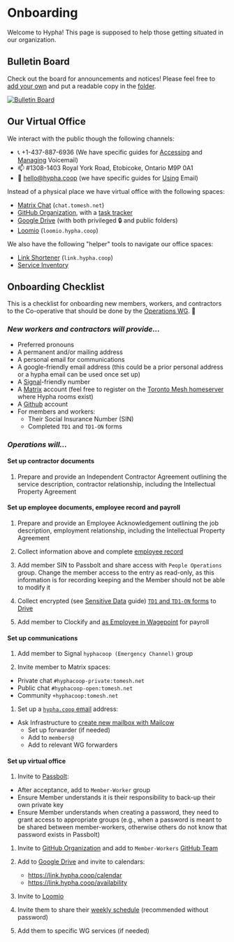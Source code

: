 # Onboarding

Welcome to Hypha! This page is supposed to help those getting situated in our organization.

## Bulletin Board 

Check out the board for announcements and notices! Please feel free to [add your own][bb] and put a readable copy in the [folder][bb-folder].

[![Bulletin Board](https://docs.google.com/drawings/d/e/2PACX-1vScf7VtN05yDlUFNVXcc8dcgY7J_zmAozp-Nvz51cnNQ5cHPJ_Xfdp6u5rChpLBKKDryD0junefuHsZ/pub?w=1433&amp;h=975)][bb-folder]


## Our Virtual Office

We interact with the public though the following channels:

- 📞 +1-437-887-6936 (We have specific guides for [Accessing][accessing-vm] and [Managing][managing-vm] Voicemail)
- 📫 #1308-1403 Royal York Road, Etobicoke, Ontario  M9P 0A1
- 📧 hello@hypha.coop (we have specific guides for [Using][accessing-em] Email)

Instead of a physical place we have virtual office with the following spaces:

- [Matrix Chat][matrix-chat] (`chat.tomesh.net`)
- [GitHub Organization][github-org], with a [task tracker][task-tracker]
- [Google Drive][google-drive] (with both privileged 🔒 and public folders)
- [Loomio][loomio] (`loomio.hypha.coop`)

We also have the following "helper" tools to navigate our office spaces:

- [Link Shortener][link-shortener] (`link.hypha.coop`)
- [Service Inventory][service-inventory]


## Onboarding Checklist

This is a checklist for onboarding new members, workers, and contractors to the Co-operative that should be done by the [Operations WG][operations]. 🚀

### _New workers and contractors will provide..._

- Preferred pronouns
- A permanent and/or mailing address
- A personal email for communications
- A google-friendly email address (this could be a prior personal address or a hypha email can be used once set up)
- A [Signal](https://www.signal.org/)-friendly number 
- A [Matrix](https://matrix.org/) account (feel free to register on the [Toronto Mesh homeserver](https://chat.tomesh.net/#/register) where Hypha rooms exist)
- A [Github](https://github.com/) account
- For members and workers:
  - Their Social Insurance Number (SIN) 
  - Completed `TD1` and `TD1-ON` forms 

### _Operations will..._

#### Set up contractor documents

1. Prepare and provide an Independent Contractor Agreement outlining the service description, contractor relationship, including the Intellectual Property Agreement

#### Set up employee documents, employee record and payroll

1. Prepare and provide an Employee Acknowledgement outlining the job description, employment relationship, including the Intellectual Property Agreement

1. Collect information above and complete [employee record](https://link.hypha.coop/employees)

1. Add member SIN to Passbolt and share access with `People Operations` group.
   Change the member access to the entry as read-only, as this information is for recording keeping and the Member should not be able to modify it

1. Collect encrypted (see [Sensitive Data](./guides.md#sensitive-data) guide) [`TD1` and `TD1-ON` forms](https://www.canada.ca/en/revenue-agency/services/forms-publications/td1-personal-tax-credits-returns.html) to [Drive](https://link.hypha.coop/drive)

1. Add member to Clockify and [as Employee in Wagepoint](./guides.md#adding-a-new-employee) for payroll

#### Set up communications

1. Add member to Signal `hyphacoop (Emergency Channel)` group

1. Invite member to Matrix spaces:
  - Private chat `#hyphacoop-private:tomesh.net`
  - Public chat `#hyphacoop-open:tomesh.net`
  - Community `+hyphacoop:tomesh.net`

1. Set up a [`hypha.coop` email](https://link.hypha.coop/email) address:
  - Ask Infrastructure to [create new mailbox with Mailcow](./guides.md#creating-new-inboxes-administrators)
    - Set up forwarder (if needed)
    - Add to `members@`
    - Add to relevant WG forwarders

#### Set up virtual office

1. Invite to [Passbolt](https://pass.hypha.coop):
  - After acceptance, add to `Member-Worker` group
  - Ensure Member understands it is their responsibility to back-up their own private key
  - Ensure Member understands when creating a password, they need to grant access to appropriate groups (e.g., when a password is meant to be shared between member-workers, otherwise others do not know that password exists in Passbolt)

1. Invite to [GitHub Organization][github-org] and add to `Member-Workers` [GitHub Team](https://link.hypha.coop/teams)

1. Add to [Google Drive][google-drive] and invite to calendars:
    - https://link.hypha.coop/calendar
    - https://link.hypha.coop/availability

1. Invite to [Loomio](https://loomio.hypha.coop/)

1. Invite them to share their [weekly schedule](https://link.hypha.coop/schedules) (recommended without password)

1. Add them to specific WG services (if needed)


<!-- Links -->
[link-shortener]: https://link.hypha.coop
[service-inventory]: https://link.hypha.coop/inventory
[accessing-em]: /guides.md#using-your-new-inbox-users
[accessing-vm]: /guides.md#accessing-voicemail
[managing-vm]: /guides.md#managing-voicemail-and-phone-forwarding
[matrix-chat]: https://chat.tomesh.net/#/group/+hyphacoop:tomesh.net
[loomio]: https://loomio.hypha.coop
[task-tracker]: https://link.hypha.coop/tasks
[github-org]: https://github.com/hyphacoop/
[google-drive]: https://link.hypha.coop/drive
[bb]: https://docs.google.com/drawings/d/1tpczePR5ky0EkdOGGdfU16irDz-gjdC61p2QGoAKhIE/edit
[bb-folder]: https://drive.google.com/drive/folders/1XN1xw_3Lm6gWEuMla3MrbuK1VW0FmABt
[operations]: /initiatives.md#operations
